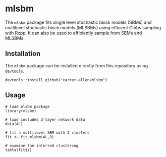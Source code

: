 # mlsbm

The `mlsbm` package fits single level stochastic block models (SBMs) and multilevel stochastic block models (MLSBMs) using efficient Gibbs sampling with Rcpp. It can also be used to efficiently sample from SBMs and MLSBMs. 

## Installation

The `mlsbm` package can be installed directly from this repository using `devtools`.

```
devtools::install_github("carter-allen/mlsbm")
```

## Usage

```
# load mlsbm package
library(mlsbm)

# load included 3-layer network data
data(AL)

# fit a multilevel SBM with 3 clusters
fit <- fit_mlsbm(AL,3)

# examine the inferred clustering
table(fit$z)
```